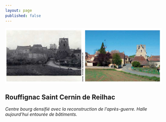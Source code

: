 ```yaml
---
layout: page
published: false
---
```


![P20_01.jpg](data/images/9/histoire/P20_01.jpg)

## Rouffignac Saint Cernin de Reilhac
_Centre bourg densifié avec la reconstruction de l'après-guerre. Halle aujourd'hui entourée de bâtiments._